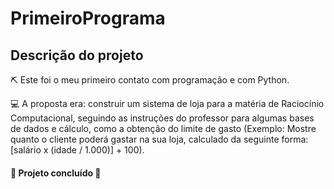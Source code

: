 # PrimeiroPrograma
## Descrição do projeto
<p> ⛏ Este foi o meu primeiro contato com programação e com Python. </p>
<p> 💻 A proposta era: construir um sistema de loja para a matéria de Raciocínio Computacional, seguindo as instruções do professor para algumas bases de dados e cálculo, como a obtenção do limite de gasto (Exemplo: Mostre quanto o cliente poderá gastar na sua loja, calculado da seguinte forma: [salário x (idade / 1.000)] + 100). </p>
<h4> 🚧  Projeto concluído  🚧 </h4>
